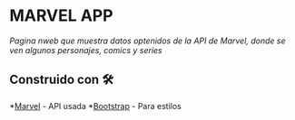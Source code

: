 # MARVEL APP

_Pagina nweb que muestra datos optenidos de la API de Marvel, donde se ven algunos personajes, comics y series_

## Construido con 🛠️
*[Marvel](https://developer.marvel.com/) - API usada
*[Bootstrap](https://getbootstrap.com/) - Para estilos

